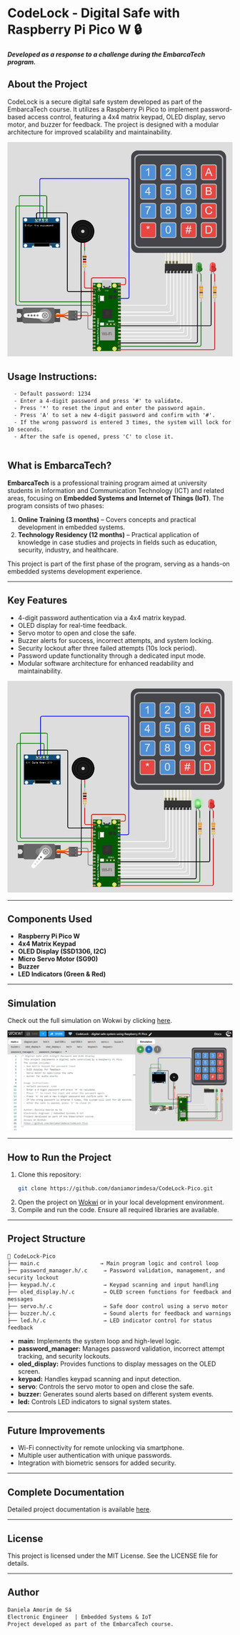 # CodeLock - Digital Safe with Raspberry Pi Pico W 🔒
**_Developed as a response to a challenge during the EmbarcaTech program._**  

## About the Project
CodeLock is a secure digital safe system developed as part of the EmbarcaTech course. It utilizes a Raspberry Pi Pico to implement password-based access control, featuring a 4x4 matrix keypad, OLED display, servo motor, and buzzer for feedback. The project is designed with a modular architecture for improved scalability and maintainability.

![cIRCUITO DESENVOLVIDO](media/1.JPG)

## Usage Instructions:
```
  - Default password: 1234
  - Enter a 4-digit password and press '#' to validate.
  - Press '*' to reset the input and enter the password again.
  - Press 'A' to set a new 4-digit password and confirm with '#'.
  - If the wrong password is entered 3 times, the system will lock for 10 seconds.
  - After the safe is opened, press 'C' to close it.
    
```

## What is EmbarcaTech? 
**EmbarcaTech** is a professional training program aimed at university students in Information and Communication Technology (ICT) and related areas, focusing on **Embedded Systems and Internet of Things (IoT)**. The program consists of two phases:

1. **Online Training (3 months)** – Covers concepts and practical development in embedded systems.
2. **Technology Residency (12 months)** – Practical application of knowledge in case studies and projects in fields such as education, security, industry, and healthcare.
   
This project is part of the first phase of the program, serving as a hands-on embedded systems development experience.

---

## Key Features
- 4-digit password authentication via a 4x4 matrix keypad.
- OLED display for real-time feedback.
- Servo motor to open and close the safe.
- Buzzer alerts for success, incorrect attempts, and system locking.
- Security lockout after three failed attempts (10s lock period).
- Password update functionality through a dedicated input mode.
- Modular software architecture for enhanced readability and maintainability.

![cIRCUITO DESENVOLVIDO](media/2.JPG)

---

## Components Used
- **Raspberry Pi Pico W**
- **4x4 Matrix Keypad**
- **OLED Display (SSD1306, I2C)**
- **Micro Servo Motor (SG90)**
- **Buzzer**
- **LED Indicators (Green & Red)**
    
---

##  Simulation  
Check out the full simulation on Wokwi by clicking [here](https://wokwi.com/projects/422850803418757121). 

![cIRCUITO DESENVOLVIDO](media/3.JPG)

---

## How to Run the Project
1. Clone this repository: 
   ```sh
   git clone https://github.com/daniamorimdesa/CodeLock-Pico.git

   ```
2. Open the project on [Wokwi](https://wokwi.com) or in your local development environment.
3. Compile and run the code. Ensure all required libraries are available.

---

## Project Structure

```
📂 CodeLock-Pico
├── main.c                   → Main program logic and control loop
├── password_manager.h/.c     → Password validation, management, and security lockout
├── keypad.h/.c               → Keypad scanning and input handling
├── oled_display.h/.c         → OLED screen functions for feedback and messages
├── servo.h/.c                → Safe door control using a servo motor
├── buzzer.h/.c               → Sound alerts for feedback and warnings
├── led.h/.c                  → LED indicator control for status feedback

```

- **main:** Implements the system loop and high-level logic.
- **password_manager:** Manages password validation, incorrect attempt tracking, and security lockouts.
- **oled_display:** Provides functions to display messages on the OLED screen.
- **keypad:** Handles keypad scanning and input detection.
- **servo**:  Controls the servo motor to open and close the safe.
- **buzzer:** Generates sound alerts based on different system events.
- **led:** Controls LED indicators to signal system states.
---

## Future Improvements
- Wi-Fi connectivity for remote unlocking via smartphone.
- Multiple user authentication with unique passwords.
- Integration with biometric sensors for added security.

---

## Complete Documentation
Detailed project documentation is available [here](https://github.com/daniamorimdesa/CodeLock-Pico/blob/main/CodeLock%20documentation.pdf).

---

## License
This project is licensed under the MIT License. See the LICENSE file for details.

---

##   Author
```
Daniela Amorim de Sá
Electronic Engineer  | Embedded Systems & IoT
Project developed as part of the EmbarcaTech course.
```
